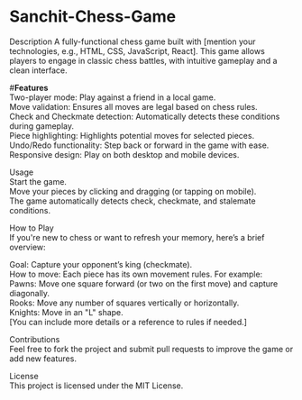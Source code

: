 # Sanchit-Chess-Game
Description
A fully-functional chess game built with [mention your technologies, e.g., HTML, CSS, JavaScript, React]. This game allows players to engage in classic chess battles, with intuitive gameplay and a clean interface.

#**Features** <br>
Two-player mode: Play against a friend in a local game.<br>
Move validation: Ensures all moves are legal based on chess rules.<br>
Check and Checkmate detection: Automatically detects these conditions during gameplay.<br>
Piece highlighting: Highlights potential moves for selected pieces.<br>
Undo/Redo functionality: Step back or forward in the game with ease.<br>
Responsive design: Play on both desktop and mobile devices.<br>

Usage<br>
Start the game.<br>
Move your pieces by clicking and dragging (or tapping on mobile).<br>
The game automatically detects check, checkmate, and stalemate conditions.<br>

How to Play <br>
If you're new to chess or want to refresh your memory, here’s a brief overview:<br>

Goal: Capture your opponent’s king (checkmate).<br>
How to move: Each piece has its own movement rules. For example:<br>
Pawns: Move one square forward (or two on the first move) and capture diagonally.<br>
Rooks: Move any number of squares vertically or horizontally.<br>
Knights: Move in an "L" shape.<br>
[You can include more details or a reference to rules if needed.]<br>

Contributions<br>
Feel free to fork the project and submit pull requests to improve the game or add new features.<br>

License<br>
This project is licensed under the MIT License.<br>
